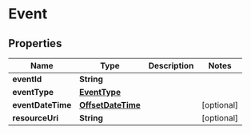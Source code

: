 # Event

## Properties
Name | Type | Description | Notes
------------ | ------------- | ------------- | -------------
**eventId** | **String** |  | 
**eventType** | [**EventType**](EventType.md) |  | 
**eventDateTime** | [**OffsetDateTime**](OffsetDateTime.md) |  |  [optional]
**resourceUri** | **String** |  |  [optional]
